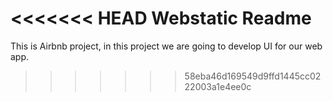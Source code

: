 <<<<<<< HEAD
Webstatic Readme
=======
This is Airbnb project, in this project we are going to develop UI for our web app.
>>>>>>> 58eba46d169549d9ffd1445cc0222003a1e4ee0c
